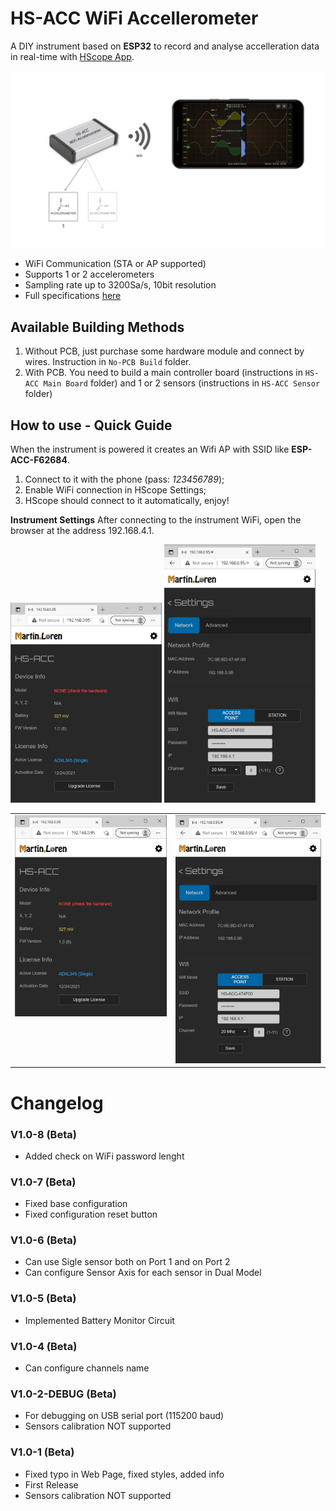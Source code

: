 # HS-ACC WiFi Accellerometer
 A DIY instrument based on **ESP32** to record and analyse accelleration data in real-time with [HScope App](http://www.martinloren.com/hscope/).
 
 ![HS-ACC](HS-ACC_Intro.jpg)
 
 - WiFi Communication (STA or AP supported)
 - Supports 1 or 2 accelerometers
 - Sampling rate up to 3200Sa/s, 10bit resolution
 - Full specifications [here](https://www.martinloren.com/hs-acc-wifi-accelerometer/)
 
 ## Available Building Methods
1) Without PCB, just purchase some hardware module and connect by wires. Instruction in <code>No-PCB Build</code> folder.
2) With PCB. You need to build a main controller board (instructions in <code>HS-ACC Main Board</code> folder) and 1 or 2 sensors (instructions in <code>HS-ACC Sensor</code> folder)

 ## How to use - Quick Guide
 When the instrument is powered it creates an Wifi AP with SSID like **ESP-ACC-F62684**. 
 1) Connect to it with the phone (pass: *123456789*);
 2) Enable WiFi connection in HScope Settings;
 3) HScope should connect to it automatically, enjoy!

**Instrument Settings**
After connecting to the instrument WiFi, open the browser at the address 192.168.4.1.

<img src="HS-ACC_Settings_1.jpg" width="48%"/> 
<img src="HS-ACC_Settings_2.jpg" width="48%"/>
<table cellspacing="0" cellpadding="0" style="border: none; border-collapse: collapse;">
<tr>
    <td style="vertical-align: top;"><img src="HS-ACC_Settings_1.jpg"/></td>
    <td><img src="HS-ACC_Settings_2.jpg"></td>
</tr>
</table>


# Changelog
### V1.0-8 (Beta)
 - Added check on WiFi password lenght
   
### V1.0-7 (Beta)
 - Fixed base configuration
 - Fixed configuration reset button

### V1.0-6 (Beta)
 - Can use Sigle sensor both on Port 1 and on Port 2
 - Can configure Sensor Axis for each sensor in Dual Model

### V1.0-5 (Beta)
 - Implemented Battery Monitor Circuit
 
### V1.0-4 (Beta)
 - Can configure channels name
 
 ### V1.0-2-DEBUG (Beta)
 - For debugging on USB serial port (115200 baud)
 - Sensors calibration NOT supported
 
 ### V1.0-1 (Beta)
 - Fixed typo in Web Page, fixed styles, added info
 - First Release
 - Sensors calibration NOT supported


 
 
